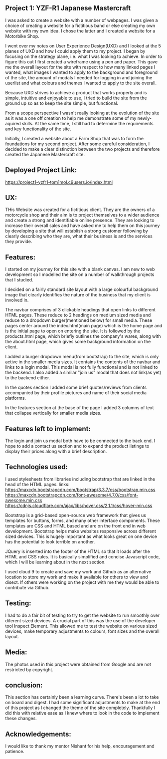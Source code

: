 ## Project 1: YZF-R1 Japanese Mastercraft

I was asked to create a website with a number of webpages.
I was given a choice of creating a website for a fictitious band or else creating
my own website with my own idea. I chose the latter and I created a website for 
a Motorbike Shop. 

I went over my notes on User Experience Design(UXD) and I looked at the 5 planes 
of UXD and how I could apply them to my project. 
I began by focusing on the strategy plane, i.e. what I was looking to achieve.
In order to figure this out I first created a wireframe using a pen and paper. 
This gave me the overall layout for the site with respect to how many linked 
pages I wanted, what images I wanted to apply to the background and foreground 
of the site, the amount of modals I needed for logging in and joining the userlist
and what colours and themes I wanted to apply to the site overall. 


Because UXD strives to achieve a product that works properly and is simple, 
intuitive and enjoyable to use, I tried to build the site from the ground up so as
to keep the site simple, but functional.

From a scope perspective I wasn't really looking at the evolution of the site as
it was a one off creation to help me demonstrate some of my newly-aquired skills.
At the same time, I still had to determine the requirements and key functionality
of the site. 


Initially, I created a website about a Farm Shop that was to form the foundations for my second project.
After some careful consideration, I decided to make a clear distinction between the two projects and therefore 
created the Japanese Mastercraft site.

## Deployed Project Link:

https://project1-yzfr1-tom1mol.c9users.io/index.html


## UX:

THis Website was created for a fictitious client. They are the owners of a motorcycle shop and their aim is 
to project themselves to a wider audience  and create a strong and identifiable online presence.
They are looking to increase their overall sales and have asked me to help them on this journey by developing
a site that will establish a strong customer following by clearly describing  who they are, what their business is
and the services they provide.


## Features:

I started on my journey for this site with a blank canvas. I am new to web development so I modelled the site
on a number of walkthrough projects that I studied.

I decided on a fairly standard site layout with a large colourful background image that clearly identifies
the nature of the business that my client is involved in.

The navbar comprises of 3 clickable headings that open links to different HTML pages. These reduce to 2 headings 
on medium sized media and reduce to a dropdown burger(mentioned below) for small media.
These pages center around the index.html(main page) which is the home page and is the initial page to open on 
entering the site. It is followed by the products.html page, which briefly outlines the company's wares, along 
with the about.html page, which gives some background information on the client.

I added a burger dropdown menu(from bootstrap) to the site, which is only active in the smaller media sizes. It contains the 
contents of the navbar and links to a login modal. This modal is not fully functional and is not linked to the backend.
I also added a similar "join us" modal that does not link(as yet) to the backend either.

In the quotes section I added some brief quotes/reviews from clients accompanied by their profile pictures and name of their
social media platforms. 

In the features section at the base of the page I added 3 columns of text that collapse vertically for smaller media sizes.



## Features left to implement:

The login and join us modal both have to be connected to the back end. I hope to add a contact us section and to expand the 
product listings to display their prices along with a brief description.


## Technologies used:

I used stylesheets from libraries including bootstrap that are linked in the head of the HTML pages.
links:
https://maxcdn.bootstrapcdn.com/bootstrap/3.3.7/css/bootstrap.min.css
https://maxcdn.bootstrapcdn.com/font-awesome/4.7.0/css/font-awesome.min.css
https://cdnjs.cloudflare.com/ajax/libs/hover.css/2.1.1/css/hover-min.css

Bootstrap is a grid-based open-source web framework that gives us templates for buttons, forms, and many other interface components.
These templates are CSS and HTML based and are on the front end in web development. Bootstrap helps make websites responsive across 
different sized devices. This is hugely important as what looks great on one device has the potential to look terrible on another.


JQuery is inserted into the footer of the HTML so that it loads after the HTML and CSS rules. It is basically simplified and concise 
Javascript code, which I will be learning about in the next section.

I used cloud 9 to create and save my work and Github as an alternative location to store my work and make it available for others to view
and disect. If others were working on the project with me they would be able to contribute via Github.



## Testing:

I had to do a fair bit of testing to try to get the website to run smoothly over diferent sized devices. A crucial part of this was 
the use of the developer tool Inspect Element. This allowed me to test the website on various sized devices, make temporary adjustments
to colours, font sizes and the overall layout.


## Media:

The photos used in this project were obtained from Google and are not restricted by copyright.

## conclusion:

This section has certainly been a learning curve. There's been a lot to take on board and digest. I had some significant 
adjustments to make at the end of this project as I changed the theme of the site completely. Thankfully I did this 
with relative ease as I knew where to look in the code to implement these changes.

## Acknowledgements:

I would like to thank my mentor Nishant for his help, encouragement and patience. 